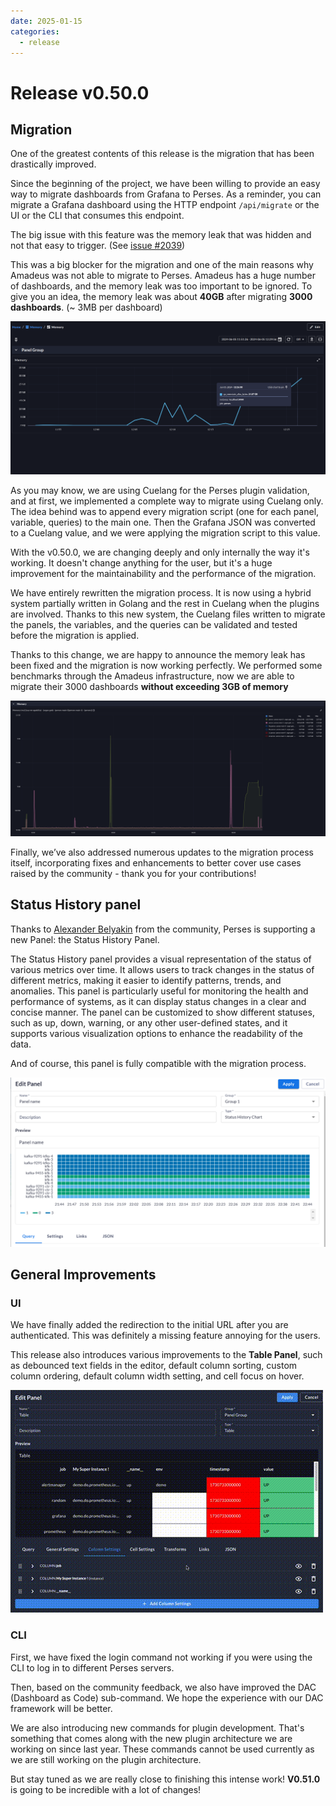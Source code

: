 ```yaml
---
date: 2025-01-15
categories:
  - release
---
```


# Release v0.50.0

## Migration

One of the greatest contents of this release is the migration that has been drastically improved.

Since the beginning of the project, we have been willing to provide an easy way to migrate dashboards from Grafana to
Perses. As a reminder, you can migrate a Grafana dashboard using the HTTP endpoint `/api/migrate` or the UI or the CLI
that consumes this endpoint.

The big issue with this feature was the memory leak that was hidden and not that easy to trigger.
(See [issue #2039](https://github.com/perses/perses/issues/2039))

This was a big blocker for the migration and one of the main reasons why Amadeus was not able to migrate to Perses.
Amadeus has a huge number of dashboards, and the memory leak was too important to be ignored.
To give you an idea, the memory leak was about **40GB** after migrating **3000 dashboards**. (~ 3MB per dashboard)

![Memory leak](../../assets/images/blog/v050/migration-memory-leak.png)

As you may know, we are using Cuelang for the Perses plugin validation, and at first, we implemented a complete way to
migrate using Cuelang only.
The idea behind was to append every migration script (one for each panel, variable, queries) to the main one.
Then the Grafana JSON was converted to a Cuelang value, and we were applying the migration script to this value.

With the v0.50.0, we are changing deeply and only internally the way it's working. It doesn't change anything for the
user, but it's a huge improvement for the maintainability and the performance of the migration.

We have entirely rewritten the migration process. It is now using a hybrid system partially written in Golang and the
rest in Cuelang when the plugins are involved. Thanks to this new system, the Cuelang files written to migrate the
panels, the variables, and the queries can be validated and tested before the migration is applied.

Thanks to this change, we are happy to announce the memory leak has been fixed and the migration is now working
perfectly. We performed some benchmarks through the Amadeus infrastructure, now we are able to migrate their 3000
dashboards **without exceeding 3GB of memory**

![no more Memory leak](../../assets/images/blog/v050/migration-without-memory-leak.png)

Finally, we’ve also addressed numerous updates to the migration process itself, incorporating fixes and enhancements to
better cover use cases raised by the community - thank you for your contributions!

## Status History panel

Thanks to [Alexander Belyakin](https://github.com/abelyakin) from the community, Perses is supporting a new Panel: the
Status History Panel.

The Status History panel provides a visual representation of the status of various metrics over time.
It allows users to track changes in the status of different metrics, making it easier to identify patterns, trends, and
anomalies.
This panel is particularly useful for monitoring the health and performance of systems, as it can display status changes
in a clear and concise manner.
The panel can be customized to show different statuses, such as up, down, warning, or any other user-defined states, and
it supports various visualization options to enhance the readability of the data.

And of course, this panel is fully compatible with the migration process.

![Status History panel](../../assets/images/blog/v050/status-history-panel.png)

## General Improvements

### UI

We have finally added the redirection to the initial URL after you are authenticated. This was definitely a missing
feature annoying for the users.

This release also introduces various improvements to the **Table Panel**, such as debounced text fields in the editor,
default column sorting, custom column ordering, default column width setting, and cell focus on hover.

![Table Panel reordering columns](../../assets/images/blog/v050/reorder-columns.gif)

### CLI

First, we have fixed the login command not working if you were using the CLI to log in to different Perses servers.

Then, based on the community feedback, we also have improved the DAC (Dashboard as Code) sub-command.
We hope the experience with our DAC framework will be better.

We are also introducing new commands for plugin development.
That's something that comes along with the new plugin architecture we are working on since last year.
These commands cannot be used currently as we are still working on the plugin architecture.

But stay tuned as we are really close to finishing this intense work! **V0.51.0** is going to be incredible with a lot
of changes!
